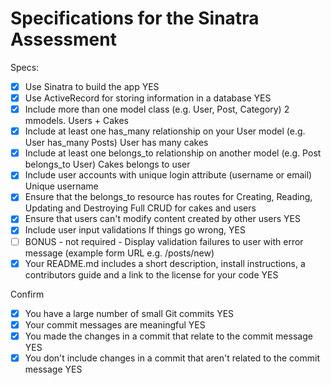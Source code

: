 # Specifications for the Sinatra Assessment

Specs:
- [x] Use Sinatra to build the app
    YES
- [x] Use ActiveRecord for storing information in a database
    YES
- [x] Include more than one model class (e.g. User, Post, Category)
    2 mmodels. Users + Cakes
- [x] Include at least one has_many relationship on your User model (e.g. User has_many Posts)
    User has many cakes
- [x] Include at least one belongs_to relationship on another model (e.g. Post belongs_to User)
    Cakes belongs to user
- [x] Include user accounts with unique login attribute (username or email)
    Unique username
- [x] Ensure that the belongs_to resource has routes for Creating, Reading, Updating and Destroying
    Full CRUD for cakes and users
- [x] Ensure that users can't modify content created by other users
    YES
- [x] Include user input validations
    If things go wrong, YES
- [ ] BONUS - not required - Display validation failures to user with error message (example form URL e.g. /posts/new)
- [x] Your README.md includes a short description, install instructions, a contributors guide and a link to the license for your code
    YES

Confirm
- [x] You have a large number of small Git commits
    YES
- [x] Your commit messages are meaningful
    YES
- [x] You made the changes in a commit that relate to the commit message
    YES
- [x] You don't include changes in a commit that aren't related to the commit message
    YES
